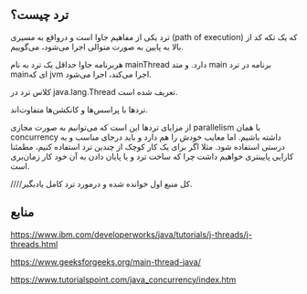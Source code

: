 ترد چیست؟
---

ترد یکی از مفاهیم جاوا است و درواقع به مسیری (path of execution) که یک تکه کد از بالا به پایین به صورت متوالی اجرا می‌شود، می‌گوییم.

هربرنامه جاوا حداقل یک ترد به نام mainThread دارد.
و متد main برنامه در ترد mainای که jvm  اجرا می‌کند، اجرا می‌شود.

کلاس ترد در java.lang.Thread تعریف شده است.

ترد‌ها با پراسس‌ها و کانکشن‌ها متفاوت‌اند. 

از مزایای ترد‌ها این است که می‌توانیم به صورت مجازی parallelism یا همان concurrency داشته باشیم.
اما معایب خودش را هم دارد و باید درجای مناسب و به درستی استفاده شود. مثلا اگر برای یک کار کوچک از چندین ترد استفاده کنیم، مطمئنا کارایی پایینتری خواهیم داشت چرا که ساخت ترد و یا پایان دادن به آن خود کار زمان‌بری است.



////کل منبع اول خوانده شده و درمورد ترد کامل یادبگیر.


منابع
---

https://www.ibm.com/developerworks/java/tutorials/j-threads/j-threads.html

https://www.geeksforgeeks.org/main-thread-java/

https://www.tutorialspoint.com/java_concurrency/index.htm